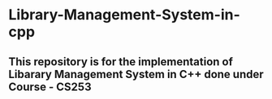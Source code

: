 # Library-Management-System-in-cpp

## This repository is for the implementation of Libarary Management System in C++ done under Course - CS253
